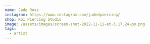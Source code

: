 ```yaml
---
name: Jade Ross
instagram: https://www.instagram.com/jadedpiercing/
shop: Koi Piercing Studio
image: /assets/images/screen-shot-2022-11-11-at-3.17.24-pm.png
tags:
  - artist
---
```

